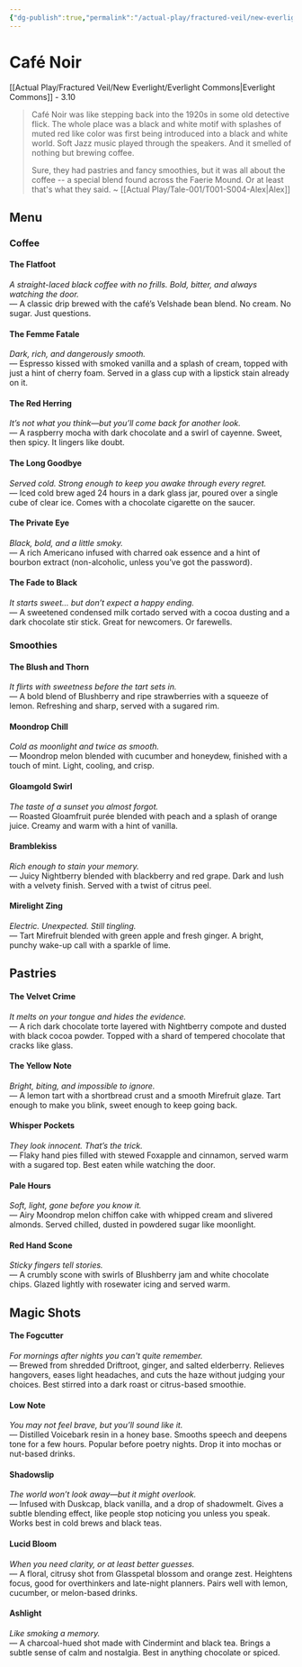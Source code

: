 ```yaml
---
{"dg-publish":true,"permalink":"/actual-play/fractured-veil/new-everlight/places/cafe-noir/"}
---
```


# Café Noir
[[Actual Play/Fractured Veil/New Everlight/Everlight Commons\|Everlight Commons]] - 3.10

> Café Noir was like stepping back into the 1920s in some old detective flick. The whole place was a black and white motif with splashes of muted red like color was first being introduced into a black and white world. Soft Jazz music played through the speakers. And it smelled of nothing but brewing coffee. 
> 
> Sure, they had pastries and fancy smoothies, but it was all about the coffee -- a special blend found across the Faerie Mound. Or at least that's what they said.
> ~ [[Actual Play/Tale-001/T001-S004-Alex\|Alex]]

## Menu

### Coffee

#### The Flatfoot

_A straight-laced black coffee with no frills. Bold, bitter, and always watching the door._  
— A classic drip brewed with the café’s Velshade bean blend. No cream. No sugar. Just questions.

#### The Femme Fatale

_Dark, rich, and dangerously smooth._  
— Espresso kissed with smoked vanilla and a splash of cream, topped with just a hint of cherry foam. Served in a glass cup with a lipstick stain already on it.

#### The Red Herring

_It’s not what you think—but you’ll come back for another look._  
— A raspberry mocha with dark chocolate and a swirl of cayenne. Sweet, then spicy. It lingers like doubt.

#### The Long Goodbye

_Served cold. Strong enough to keep you awake through every regret._  
— Iced cold brew aged 24 hours in a dark glass jar, poured over a single cube of clear ice. Comes with a chocolate cigarette on the saucer.

#### The Private Eye

_Black, bold, and a little smoky._  
— A rich Americano infused with charred oak essence and a hint of bourbon extract (non-alcoholic, unless you’ve got the password).

#### The Fade to Black

_It starts sweet… but don’t expect a happy ending._  
— A sweetened condensed milk cortado served with a cocoa dusting and a dark chocolate stir stick. Great for newcomers. Or farewells.

### Smoothies

#### The Blush and Thorn

_It flirts with sweetness before the tart sets in._  
— A bold blend of Blushberry and ripe strawberries with a squeeze of lemon. Refreshing and sharp, served with a sugared rim.

#### Moondrop Chill

_Cold as moonlight and twice as smooth._  
— Moondrop melon blended with cucumber and honeydew, finished with a touch of mint. Light, cooling, and crisp.

#### Gloamgold Swirl

_The taste of a sunset you almost forgot._  
— Roasted Gloamfruit purée blended with peach and a splash of orange juice. Creamy and warm with a hint of vanilla.

#### Bramblekiss

_Rich enough to stain your memory._  
— Juicy Nightberry blended with blackberry and red grape. Dark and lush with a velvety finish. Served with a twist of citrus peel.

#### Mirelight Zing

_Electric. Unexpected. Still tingling._  
— Tart Mirefruit blended with green apple and fresh ginger. A bright, punchy wake-up call with a sparkle of lime.

## Pastries

#### The Velvet Crime

_It melts on your tongue and hides the evidence._  
— A rich dark chocolate torte layered with Nightberry compote and dusted with black cocoa powder. Topped with a shard of tempered chocolate that cracks like glass.

#### The Yellow Note

_Bright, biting, and impossible to ignore._  
— A lemon tart with a shortbread crust and a smooth Mirefruit glaze. Tart enough to make you blink, sweet enough to keep going back.

#### Whisper Pockets

_They look innocent. That’s the trick._  
— Flaky hand pies filled with stewed Foxapple and cinnamon, served warm with a sugared top. Best eaten while watching the door.

#### Pale Hours

_Soft, light, gone before you know it._  
— Airy Moondrop melon chiffon cake with whipped cream and slivered almonds. Served chilled, dusted in powdered sugar like moonlight.

#### Red Hand Scone

_Sticky fingers tell stories._  
— A crumbly scone with swirls of Blushberry jam and white chocolate chips. Glazed lightly with rosewater icing and served warm.

## Magic Shots

#### The Fogcutter

_For mornings after nights you can't quite remember._  
— Brewed from shredded Driftroot, ginger, and salted elderberry. Relieves hangovers, eases light headaches, and cuts the haze without judging your choices. Best stirred into a dark roast or citrus-based smoothie.

#### Low Note

_You may not feel brave, but you’ll sound like it._  
— Distilled Voicebark resin in a honey base. Smooths speech and deepens tone for a few hours. Popular before poetry nights. Drop it into mochas or nut-based drinks.

#### Shadowslip

_The world won’t look away—but it might overlook._  
— Infused with Duskcap, black vanilla, and a drop of shadowmelt. Gives a subtle blending effect, like people stop noticing you unless you speak. Works best in cold brews and black teas.

#### Lucid Bloom

_When you need clarity, or at least better guesses._  
— A floral, citrusy shot from Glasspetal blossom and orange zest. Heightens focus, good for overthinkers and late-night planners. Pairs well with lemon, cucumber, or melon-based drinks.

#### Ashlight

_Like smoking a memory._  
— A charcoal-hued shot made with Cindermint and black tea. Brings a subtle sense of calm and nostalgia. Best in anything chocolate or spiced.